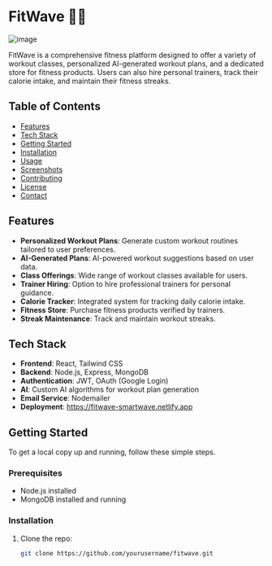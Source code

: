 # FitWave 🏋️‍♂️

![image](https://github.com/user-attachments/assets/3dac1ec1-8b02-4863-966e-d2572d4bf01e)


FitWave is a comprehensive fitness platform designed to offer a variety of workout classes, personalized AI-generated workout plans, and a dedicated store for fitness products. Users can also hire personal trainers, track their calorie intake, and maintain their fitness streaks.

## Table of Contents

- [Features](#features)
- [Tech Stack](#tech-stack)
- [Getting Started](#getting-started)
- [Installation](#installation)
- [Usage](#usage)
- [Screenshots](#screenshots)
- [Contributing](#contributing)
- [License](#license)
- [Contact](#contact)

## Features

- **Personalized Workout Plans**: Generate custom workout routines tailored to user preferences.
- **AI-Generated Plans**: AI-powered workout suggestions based on user data.
- **Class Offerings**: Wide range of workout classes available for users.
- **Trainer Hiring**: Option to hire professional trainers for personal guidance.
- **Calorie Tracker**: Integrated system for tracking daily calorie intake.
- **Fitness Store**: Purchase fitness products verified by trainers.
- **Streak Maintenance**: Track and maintain workout streaks.

## Tech Stack

- **Frontend**: React, Tailwind CSS
- **Backend**: Node.js, Express, MongoDB
- **Authentication**: JWT, OAuth (Google Login)
- **AI**: Custom AI algorithms for workout plan generation
- **Email Service**: Nodemailer
- **Deployment**: https://fitwave-smartwave.netlify.app

## Getting Started

To get a local copy up and running, follow these simple steps.

### Prerequisites

- Node.js installed
- MongoDB installed and running

### Installation

1. Clone the repo:
   ```bash
   git clone https://github.com/yourusername/fitwave.git
